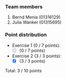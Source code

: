 ### Team members
1. Bernd Menia  (01316129)
2. Julia Wanker (01315695) 

### Point distribution
- Exercise 1 (0 / 7 points):
  - [ ] (0 / 7 points)
  
- Exercise 2 (3 / 3 points): 
  - [x] (3 / 3 points)

Total: 3 / 10 points